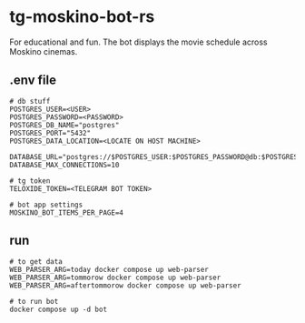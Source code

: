 # tg-moskino-bot-rs
For educational and fun. The bot displays the movie schedule across Moskino cinemas.

## .env file
```
# db stuff
POSTGRES_USER=<USER>
POSTGRES_PASSWORD=<PASSWORD>
POSTGRES_DB_NAME="postgres"
POSTGRES_PORT="5432"
POSTGRES_DATA_LOCATION=<LOCATE ON HOST MACHINE>

DATABASE_URL="postgres://$POSTGRES_USER:$POSTGRES_PASSWORD@db:$POSTGRES_PORT/$POSTGRES_DB_NAME"
DATABASE_MAX_CONNECTIONS=10

# tg token
TELOXIDE_TOKEN=<TELEGRAM BOT TOKEN>

# bot app settings
MOSKINO_BOT_ITEMS_PER_PAGE=4
```

## run
```
# to get data
WEB_PARSER_ARG=today docker compose up web-parser
WEB_PARSER_ARG=tommorow docker compose up web-parser
WEB_PARSER_ARG=aftertommorow docker compose up web-parser

# to run bot
docker compose up -d bot
```
